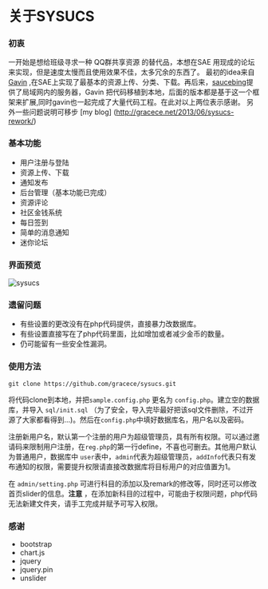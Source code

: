 关于SYSUCS
=========

### 初衷

一开始是想给班级寻求一种 QQ群共享资源 的替代品，本想在SAE 用现成的论坛来实现，但是速度太慢而且使用效果不佳，太多冗余的东西了。
最初的idea来自 [Gavin](https://github.com/gavinhub) ,在SAE上实现了最基本的资源上传、分类、下载。再后来，[saucebing](https://github.com/saucebing)提供了局域网内的服务器，Gavin 把代码移植到本地，后面的版本都是基于这一个框架来扩展,同时gavin也一起完成了大量代码工程。在此对以上两位表示感谢。
另外一些问题说明可移步 [my blog] (http://gracece.net/2013/06/sysucs-rework/)

### 基本功能
- 用户注册与登陆
- 资源上传、下载
- 通知发布
- 后台管理（基本功能已完成）
- 资源评论
- 社区金钱系统
- 每日签到
- 简单的消息通知
- 迷你论坛

### 界面预览
![sysucs](http://ww3.sinaimg.cn/large/50b560a5gw1e5smmdwahlj211y0lcn28.jpg)

### 遗留问题

- 有些设置的更改没有在php代码提供，直接暴力改数据库。
- 有些设置直接写在了php代码里面，比如增加或者减少金币的数量。
- 仍可能留有一些安全性漏洞。

### 使用方法
	
	git clone https://github.com/gracece/sysucs.git

将代码clone到本地，并把`sample.config.php` 更名为 `config.php`。建立空的数据库，并导入 `sql/init.sql` （为了安全，导入完毕最好把该sql文件删除，不过开源了大家都看得到...)。然后在`config.php`中填好数据库名，用户名以及密码。

注册新用户名，默认第一个注册的用户为超级管理员，具有所有权限。可以通过邀请码来限制用户注册，在`reg.php`的第一行define，不喜也可删去。其他用户默认为普通用户，数据库中 `user`表中，`admin`代表为超级管理员，`addInfo`代表只有发布通知的权限，需要提升权限请直接改数据库将目标用户的对应值置为1。

在 `admin/setting.php` 可进行科目的添加以及remark的修改等，同时还可以修改首页slider的信息。**注意** ，在添加新科目的过程中，可能由于权限问题，php代码无法新建文件夹，请手工完成并赋予可写入权限。	

### 感谢

- bootstrap
- chart.js
- jquery
- jquery.pin
- unslider








